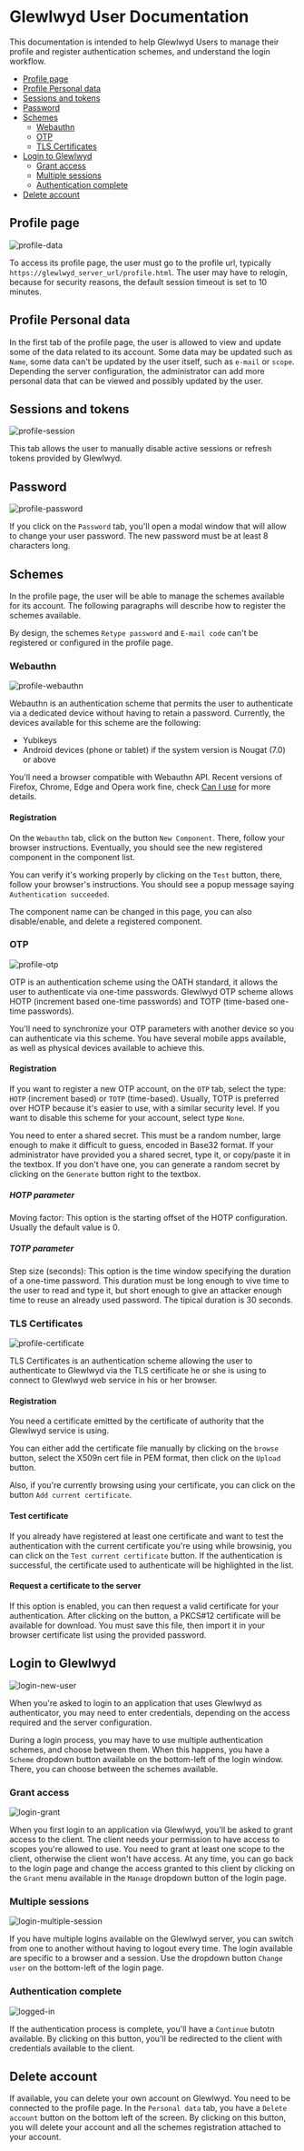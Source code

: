 # Glewlwyd User Documentation

This documentation is intended to help Glewlwyd Users to manage their profile and register authentication schemes, and understand the login workflow.

- [Profile page](#profile-page)
- [Profile Personal data](#profile-personal-data)
- [Sessions and tokens](#sessions-and-tokens)
- [Password](#password)
- [Schemes](#schemes)
  - [Webauthn](#webauthn)
  - [OTP](#otp)
  - [TLS Certificates](#tls-certificates)
- [Login to Glewlwyd](#login-to-glewlwyd)
  - [Grant access](#grant-access)
  - [Multiple sessions](#multiple-sessions)
  - [Authentication complete](#authentication-complete)
- [Delete account](#delete-account)

## Profile page

![profile-data](screenshots/profile-data.png)

To access its profile page, the user must go to the profile url, typically `https://glewlwyd_server_url/profile.html`. The user may have to relogin, because for security reasons, the default session timeout is set to 10 minutes.

## Profile Personal data

In the first tab of the profile page, the user is allowed to view and update some of the data related to its account. Some data may be updated such as `Name`, some data can't be updated by the user itself, such as `e-mail` or `scope`. Depending the server configuration, the administrator can add more personal data that can be viewed and possibly updated by the user.

## Sessions and tokens

![profile-session](screenshots/profile-session.png)

This tab allows the user to manually disable active sessions or refresh tokens provided by Glewlwyd.

## Password

![profile-password](screenshots/profile-password.png)

If you click on the `Password` tab, you'll open a modal window that will allow to change your user password. The new password must be at least 8 characters long.

## Schemes

In the profile page, the user will be able to manage the schemes available for its account. The following paragraphs will describe how to register the schemes available.

By design, the schemes `Retype password` and `E-mail code` can't be registered or configured in the profile page.

### Webauthn

![profile-webauthn](screenshots/profile-webauthn.png)

Webauthn is an authentication scheme that permits the user to authenticate via a dedicated device without having to retain a password. Currently, the devices available for this scheme are the following:

- Yubikeys
- Android devices (phone or tablet) if the system version is Nougat (7.0) or above

You'll need a browser compatible with Webauthn API. Recent versions of Firefox, Chrome, Edge and Opera work fine, check [Can I use](https://caniuse.com/#search=webauthn) for more details.

#### Registration

On the `Webauthn` tab, click on the button `New Component`. There, follow your browser instructions. Eventually, you should see the new registered component in the component list.

You can verify it's working properly by clicking on the `Test` button, there, follow your browser's instructions. You should see a popup message saying `Authentication succeeded`.

The component name can be changed in this page, you can also disable/enable, and delete a registered component.

### OTP

![profile-otp](screenshots/profile-otp.png)

OTP is an authentication scheme using the OATH standard, it allows the user to authenticate via one-time passwords. Glewlwyd OTP scheme allows HOTP (increment based one-time passwords) and TOTP (time-based one-time passwords).

You'll need to synchronize your OTP parameters with another device so you can authenticate via this scheme. You have several mobile apps available, as well as physical devices available to achieve this.

#### Registration

If you want to register a new OTP account, on the `OTP` tab, select the type: `HOTP` (increment based) or `TOTP` (time-based). Usually, TOTP is preferred over HOTP because it's easier to use, with a similar security level. If you want to disable this scheme for your account, select type `None`.

You need to enter a shared secret. This must be a random number, large enough to make it difficult to guess, encoded in Base32 format. If your administrator have provided you a shared secret, type it, or copy/paste it in the textbox. If you don't have one, you can generate a random secret by clicking on the `Generate` button right to the textbox.

##### HOTP parameter

Moving factor: This option is the starting offset of the HOTP configuration. Usually the default value is 0.

##### TOTP parameter

Step size (seconds): This option is the time window specifying the duration of a one-time password. This duration must be long enough to vive time to the user to read and type it, but short enough to give an attacker enough time to reuse an already used password. The tipical duration is 30 seconds.

### TLS Certificates

![profile-certificate](screenshots/profile-certificate.png)

TLS Certificates is an authentication scheme allowing the user to authenticate to Glewlwyd via the TLS certificate he or she is using to connect to Glewlwyd web service in his or her browser.

#### Registration

You need a certificate emitted by the certificate of authority that the Glewlwyd service is using.

You can either add the certificate file manually by clicking on the `browse` button, select the X509n cert file in PEM format, then click on the `Upload` button.

Also, if you're currently browsing using your certificate, you can click on the button `Add current certificate`.

#### Test certificate

If you already have registered at least one certificate and want to test the authentication with the current certificate you're using while browsinig, you can click on the `Test current certificate` button. If the authentication is successful, the certificate used to authenticate will be highlighted in the list.

#### Request a certificate to the server

If this option is enabled, you can then request a valid certificate for your authentication. After clicking on the button, a PKCS#12 certificate will be available for download. You must save this file, then import it in your browser certificate list using the provided password.

## Login to Glewlwyd

![login-new-user](screenshots/login-new-user.png)

When you're asked to login to an application that uses Glewlwyd as authenticator, you may need to enter credentials, depending on the access required and the server configuration.

During a login process, you may have to use multiple authentication schemes, and choose between them. When this happens, you have a `Scheme` dropdown button available on the bottom-left of the login window. There, you can choose between the schemes available.

### Grant access

![login-grant](screenshots/login-grant.png)

When you first login to an application via Glewlwyd, you'll be asked to grant access to the client. The client needs your permission to have access to scopes you're allowed to use. You need to grant at least one scope to the client, otherwise the client won't have access. At any time, you can go back to the login page and change the access granted to this client by clicking on the `Grant` menu available in the `Manage` dropdown button of the login page.

### Multiple sessions

![login-multiple-session](screenshots/login-multiple-session.png)

If you have multiple logins available on the Glewlwyd server, you can switch from one to another without having to logout every time. The login available are specific to a browser and a session. Use the dropdown button `Change user` on the bottom-left of the login page.

### Authentication complete

![logged-in](screenshots/logged-in.png)

If the authentication process is complete, you'll have a `Continue` butotn available. By clicking on this button, you'll be redirected to the client with credentials available to the client.

## Delete account

If available, you can delete your own account on Glewlwyd. You need to be connected to the profile page. In the `Personal data` tab, you have a `Delete account` button on the bottom left of the screen. By clicking on this button, you will delete your account and all the schemes registration attached to your account.
